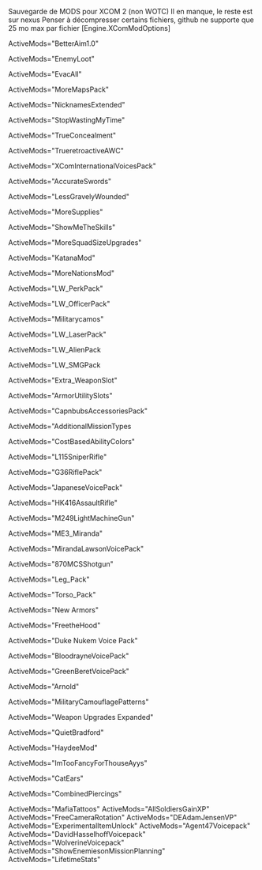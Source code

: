 Sauvegarde de MODS pour XCOM 2 (non WOTC)
Il en manque, le reste est sur nexus
Penser à décompresser certains fichiers, github ne supporte que 25 mo max par fichier
[Engine.XComModOptions]

ActiveMods="BetterAim1.0" 

ActiveMods="EnemyLoot"

ActiveMods="EvacAll"

ActiveMods="MoreMapsPack"

ActiveMods="NicknamesExtended"

ActiveMods="StopWastingMyTime"

ActiveMods="TrueConcealment"

ActiveMods="TrueretroactiveAWC"

ActiveMods="XComInternationalVoicesPack"

ActiveMods="AccurateSwords"

ActiveMods="LessGravelyWounded"

ActiveMods="MoreSupplies"

ActiveMods="ShowMeTheSkills"

ActiveMods="MoreSquadSizeUpgrades"

ActiveMods="KatanaMod"

ActiveMods="MoreNationsMod"

ActiveMods="LW_PerkPack"

ActiveMods="LW_OfficerPack"

ActiveMods="Militarycamos"

ActiveMods="LW_LaserPack"

ActiveMods="LW_AlienPack

ActiveMods="LW_SMGPack

ActiveMods="Extra_WeaponSlot"

ActiveMods="ArmorUtilitySlots"

ActiveMods="CapnbubsAccessoriesPack"

ActiveMods="AdditionalMissionTypes

ActiveMods="CostBasedAbilityColors"

ActiveMods="L115SniperRifle"

ActiveMods="G36RiflePack"

ActiveMods="JapaneseVoicePack"

ActiveMods="HK416AssaultRifle"

ActiveMods="M249LightMachineGun"

ActiveMods="ME3_Miranda"

ActiveMods="MirandaLawsonVoicePack"

ActiveMods="870MCSShotgun"

ActiveMods="Leg_Pack"

ActiveMods="Torso_Pack"

ActiveMods="New Armors"

ActiveMods="FreetheHood"

ActiveMods="Duke Nukem Voice Pack"

ActiveMods="BloodrayneVoicePack"

ActiveMods="GreenBeretVoicePack"

ActiveMods="Arnold"

ActiveMods="MilitaryCamouflagePatterns"

ActiveMods="Weapon Upgrades Expanded"

ActiveMods="QuietBradford"

ActiveMods="HaydeeMod"

ActiveMods="ImTooFancyForThouseAyys"

ActiveMods="CatEars"

ActiveMods="CombinedPiercings"

ActiveMods="MafiaTattoos"
ActiveMods="AllSoldiersGainXP"
ActiveMods="FreeCameraRotation"
ActiveMods="DEAdamJensenVP"
ActiveMods="ExperimentalItemUnlock"
ActiveMods="Agent47Voicepack"
ActiveMods="DavidHasselhoffVoicepack"
ActiveMods="WolverineVoicepack"
ActiveMods="ShowEnemiesonMissionPlanning"
ActiveMods="LifetimeStats"

